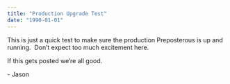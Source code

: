 ```yaml
---
title: "Production Upgrade Test"
date: "1990-01-01"
---
```


<div class="content">
<p>This is just a quick test to make sure the production Preposterous is up and
running.  Don’t expect too much excitement here.</p>
<p>If this gets posted we’re all good.</p>
<p>- Jason</p>
</div>
